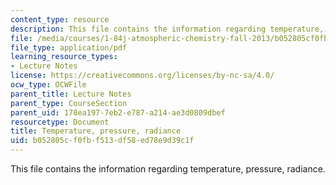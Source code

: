 ```yaml
---
content_type: resource
description: This file contains the information regarding temperature, pressure, radiance.
file: /media/courses/1-84j-atmospheric-chemistry-fall-2013/b052805cf0fbf513df58ed78e9d39c1f_MIT1_84JF13_Lec6IPT.pdf
file_type: application/pdf
learning_resource_types:
- Lecture Notes
license: https://creativecommons.org/licenses/by-nc-sa/4.0/
ocw_type: OCWFile
parent_title: Lecture Notes
parent_type: CourseSection
parent_uid: 178ea197-7eb2-e787-a214-ae3d0809dbef
resourcetype: Document
title: Temperature, pressure, radiance
uid: b052805c-f0fb-f513-df58-ed78e9d39c1f
---
```

This file contains the information regarding temperature, pressure, radiance.